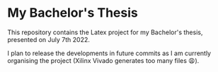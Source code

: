 # My Bachelor's Thesis

This repository contains the Latex project for my Bachelor's thesis, presented on July 7th 2022.

I plan to release the developments in future commits as I am currently organising the project (Xilinx Vivado generates too many files 😩).
